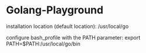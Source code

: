 # Golang-Playground
installation location (default location): 
  /usr/local/go
  
configure bash_profile with the PATH parameter: 
  export PATH=$PATH:/usr/local/go/bin
  
